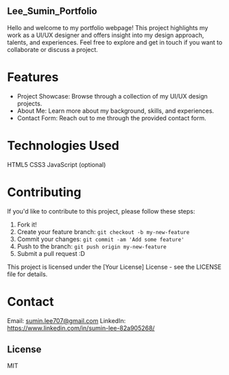 ## Lee_Sumin_Portfolio

Hello and welcome to my portfolio webpage! This project highlights my work as a UI/UX designer and offers insight into my design approach, talents, and experiences. Feel free to explore and get in touch if you want to collaborate or discuss a project.


# Features

- Project Showcase: Browse through a collection of my UI/UX design projects.
- About Me: Learn more about my background, skills, and experiences.
- Contact Form: Reach out to me through the provided contact form.


# Technologies Used

HTML5
CSS3
JavaScript (optional)



# Contributing

If you'd like to contribute to this project, please follow these steps:

1. Fork it!
2. Create your feature branch: `git checkout -b my-new-feature`
3. Commit your changes: `git commit -am 'Add some feature'`
4. Push to the branch: `git push origin my-new-feature`
5. Submit a pull request :D

This project is licensed under the [Your License] License - see the LICENSE file for details.

# Contact

Email: sumin.lee707@gmail.com
LinkedIn: https://www.linkedin.com/in/sumin-lee-82a905268/

## License

MIT 